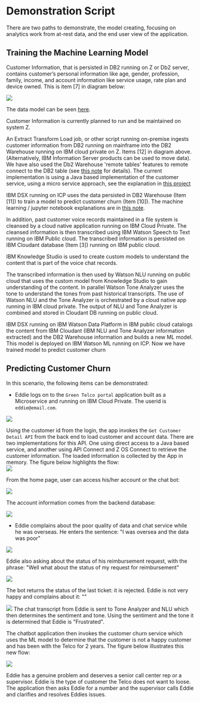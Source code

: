 # Demonstration Script
There are two paths to demonstrate, the model creating, focusing on analytics work from at-rest data, and the end user view of the application.

## Training the Machine Learning Model
Customer Information, that is persisted in DB2 running on Z or Db2 server, contains customer’s personal information like age, gender, profession, family, income, and account information like service usage, rate plan and device owned. This is item [7] in diagram below:

![](ML-flow.png)

 The data model can be seen [here](https://github.com/ibm-cloud-architecture/refarch-integration-services#data-model).

Customer Information is currently planned to run and be maintained on system Z.

An Extract Transform Load job, or other script running on-premise ingests customer information from DB2 running on mainframe into the DB2 Warehouse running on IBM cloud private on Z. Items [12] in diagram above. (Alternatively, IBM Information Server products can be used to move data). We have also used the Db2 Warehouse 'remote tables' features to remote connect to the DB2 table (see [this note](../data/README.md) for details).
The current implementation is using a Java based implementation of the customer service, using a micro service approach, see the explanation in [this project](https://github.com/ibm-cloud-architecture/refarch-integration-services)

IBM DSX running on ICP uses the data persisted in DB2 Warehouse (Item [11]) to train a model to predict customer churn (Item [10]). The machine learning / jupyter notebook explanations are in [this note]().

In addition, past customer voice records maintained in a file system is cleansed by a cloud native application running on IBM Cloud Private. The cleansed information is then transcribed using IBM Watson Speech to Text running on IBM Public cloud. The transcribed information is persisted on IBM Cloudant database (Item [3]) running on IBM public cloud.

IBM Knowledge Studio is used to create custom models to understand the content that is part of the voice chat records.

The transcribed information is then used by Watson NLU running on public cloud that uses the custom model from Knowledge Studio to gain understanding of the content. In parallel Watson Tone Analyzer uses the tone to understand the tones from past historical transcripts.
The use of Watson NLU and the Tone Analyzer is orchestrated by a cloud native app running in IBM cloud private.  The output of NLU and Tone Analyzer is combined and stored in Cloudant DB running on public cloud.

IBM DSX running on IBM Watson Data Platform in IBM public cloud catalogs the content from IBM Cloudant (IBM NLU and Tone Analyzer information extracted) and the DB2 Warehouse information and builds a new ML model. This model is deployed on IBM Watson ML running on ICP. Now we have trained model to predict customer churn


## Predicting Customer Churn
In this scenario, the following items can be demonstrated:
* Eddie logs on to the `Green Telco portal` application built as a Microservice and running on IBM Cloud Private. The userid is `eddie@email.com`.

![](login.png)


Using the customer id from the login, the app invokes the `Get Customer Detail API` from the back end to load customer and account data. There are two implementations for this API. One using direct access to a Java based service, and another using API Connect and Z OS Connect to retrieve the customer information. The loaded information is collected by the App in memory. The figure below highlights the flow:  
![](get-data-flow.png)



From the home page, user can access his/her account or the chat bot:

![](home-page.png)

The account information comes from the backend database:   

![](account-info.png)


* Eddie complains about the poor quality of data and chat service while he was overseas. He enters the sentence: "I was oversea and the data was poor"

![](data-qos.png)  

Eddie also asking about the status of his reimbursement request, with the phrase: "Well what about the status of my request for reimbursement"

![](status-request.png)

The bot returns the status of the last ticket: it is rejected. Eddie is not very happy and complains about it: ""

![](eddie-upset.png)
The chat transcript from Eddie is sent to Tone Analyzer and NLU which then determines the sentiment and tone. Using the sentiment and the tone it is determined that Eddie is  "Frustrated".

The chatbot application then invokes the customer churn service which uses the ML model to determine that the customer is not a happy customer and has been with the Telco for 2 years.
The figure below illustrates this new flow:

![](chat-bot-flow.png)

Eddie has a genuine problem and deserves a senior call center rep or a supervisor. Eddie is the type of customer the Telco does not want to loose. The application then asks Eddie for a number and the supervisor calls Eddie and clarifies and resolves Eddies issues.
